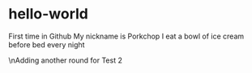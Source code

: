 # hello-world
First time in Github
My nickname is Porkchop
I eat a bowl of ice cream before bed every night

\nAdding another round for Test 2
